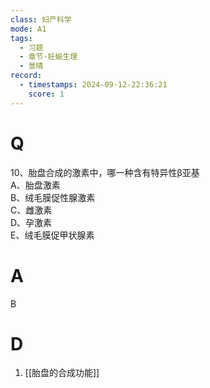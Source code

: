 ```yaml
---
class: 妇产科学
mode: A1
tags:
  - 习题
  - 章节-妊娠生理
  - 景晴
record:
  - timestamps: 2024-09-12-22:36:21
    score: 1
---
```


# Q

10、胎盘合成的激素中，哪一种含有特异性β亚基  
A、胎盘激素  
B、绒毛膜促性腺激素  
C、雌激素  
D、孕激素  
E、绒毛膜促甲状腺素  
# A
B
# D
1. [[胎盘的合成功能]]